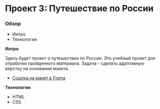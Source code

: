 # Проект 3: Путешествие по России

### Обзор
* Интро
* Технологии

**Интро**

Здесь будет проект о путешествии по России.
Это учебный проект для отработки пройденного материала.
Задача - сделать адаптивную верстку на основании макета.
* [Ссылка на макет в Figma](https://www.figma.com/file/OyRWEjU6wBwRe1hapzQoLx/Sprint-3%3A-Russia-%2F-desktop-%2B-mobile?node-id=28503%3A0)

**Технологии**

* HTML
* CSS

